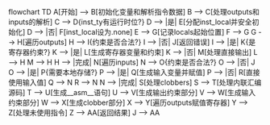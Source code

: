 flowchart TD
    A[开始] --> B[初始化变量和解析指令数据]
    B --> C[处理outputs和inputs的解析]
    C --> D{inst_ty有运行时位?}
    D --> |是| E[分配inst_local并安全初始化]
    D --> |否| F[inst_local设为.none]
    E --> G[记录locals起始位置]
    F --> G
    G --> H[遍历outputs]
    H --> I{约束是否合法?}
    I --> |否| J[返回错误]
    I --> |是| K{是寄存器约束?}
    K --> |是| L[生成寄存器变量和约束]
    K --> |否| M[处理直接输出]
    L --> H
    M --> H
    H --> |完成| N[遍历inputs]
    N --> O{约束是否合法?}
    O --> |否| J
    O --> |是| P{需要本地存储?}
    P --> |是| Q[生成输入变量并赋值]
    P --> |否| R[直接使用输入值]
    Q --> N
    R --> N
    N --> |完成| S[处理clobbers]
    S --> T[处理内联汇编源码]
    T --> U[生成__asm__语句]
    U --> V[生成输出约束部分]
    V --> W[生成输入约束部分]
    W --> X[生成clobber部分]
    X --> Y[遍历outputs赋值寄存器]
    Y --> Z[处理未使用指令]
    Z --> AA[返回结果]
    J --> AA
